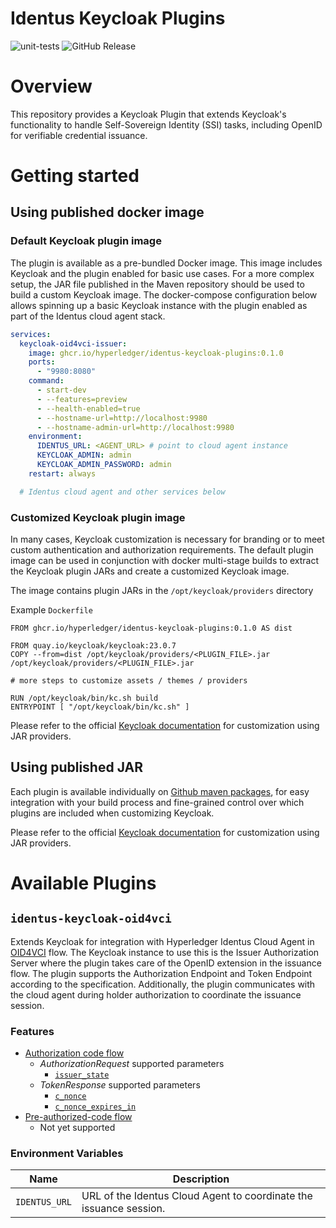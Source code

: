 # Identus Keycloak Plugins

![unit-tests](https://github.com/hyperledger/identus-keycloak-plugins/actions/workflows/unit-tests.yml/badge.svg)
![GitHub Release](https://img.shields.io/github/v/release/hyperledger/identus-keycloak-plugins)

# Overview

This repository provides a Keycloak Plugin that extends Keycloak's functionality to handle Self-Sovereign Identity (SSI) tasks,
including OpenID for verifiable credential issuance.

# Getting started

## Using published docker image

### Default Keycloak plugin image

The plugin is available as a pre-bundled Docker image.
This image includes Keycloak and the plugin enabled for basic use cases.
For a more complex setup, the JAR file published in the Maven repository should be used to build a custom Keycloak image.
The docker-compose configuration below allows spinning up a basic Keycloak instance with the plugin enabled as part of the Identus cloud agent stack.

```yaml
services:
  keycloak-oid4vci-issuer:
    image: ghcr.io/hyperledger/identus-keycloak-plugins:0.1.0
    ports:
      - "9980:8080"
    command:
      - start-dev
      - --features=preview
      - --health-enabled=true
      - --hostname-url=http://localhost:9980
      - --hostname-admin-url=http://localhost:9980
    environment:
      IDENTUS_URL: <AGENT_URL> # point to cloud agent instance
      KEYCLOAK_ADMIN: admin
      KEYCLOAK_ADMIN_PASSWORD: admin
    restart: always

  # Identus cloud agent and other services below
```

### Customized Keycloak plugin image

In many cases, Keycloak customization is necessary for branding or to meet custom
authentication and authorization requirements. The default plugin image can be used
in conjunction with docker multi-stage builds to extract the Keycloak plugin JARs and
create a customized Keycloak image.

The image contains plugin JARs in the `/opt/keycloak/providers` directory

Example `Dockerfile`

```
FROM ghcr.io/hyperledger/identus-keycloak-plugins:0.1.0 AS dist

FROM quay.io/keycloak/keycloak:23.0.7
COPY --from=dist /opt/keycloak/providers/<PLUGIN_FILE>.jar /opt/keycloak/providers/<PLUGIN_FILE>.jar

# more steps to customize assets / themes / providers

RUN /opt/keycloak/bin/kc.sh build
ENTRYPOINT [ "/opt/keycloak/bin/kc.sh" ]
```

Please refer to the official [Keycloak documentation](https://www.keycloak.org/server/containers)
for customization using JAR providers.

## Using published JAR

Each plugin is available individually on [Github maven packages](https://github.com/orgs/hyperledger/packages?repo_name=identus-keycloak-plugins),
for easy integration with your build process and fine-grained control over which plugins are included when customizing Keycloak.

Please refer to the official [Keycloak documentation](https://www.keycloak.org/server/containers)
for customization using JAR providers.

# Available Plugins

## `identus-keycloak-oid4vci`

Extends Keycloak for integration with Hyperledger Identus Cloud Agent in [OID4VCI](https://openid.net/specs/openid-4-verifiable-credential-issuance-1_0.html) flow.
The Keycloak instance to use this is the Issuer Authorization Server where the plugin takes care of
the OpenID extension in the issuance flow.
The plugin supports the Authorization Endpoint and Token Endpoint according to the specification.
Additionally, the plugin communicates with the cloud agent during holder authorization to coordinate the issuance session.

### Features

- [Authorization code flow](https://openid.net/specs/openid-4-verifiable-credential-issuance-1_0.html#name-authorization-code-flow)
  - _AuthorizationRequest_ supported parameters
    - [`issuer_state`](https://openid.net/specs/openid-4-verifiable-credential-issuance-1_0.html#section-5.1.3-2.3)
  - _TokenResponse_ supported parameters
    - [`c_nonce`](https://openid.net/specs/openid-4-verifiable-credential-issuance-1_0.html#section-6.2-4.1)
    - [`c_nonce_expires_in`](https://openid.net/specs/openid-4-verifiable-credential-issuance-1_0.html#section-6.2-4.2)
- [Pre-authorized-code flow](https://openid.net/specs/openid-4-verifiable-credential-issuance-1_0.html#name-pre-authorized-code-flow)
  - Not yet supported

### Environment Variables

|Name|Description|
|-|-|
|`IDENTUS_URL`|URL of the Identus Cloud Agent to coordinate the issuance session.|
